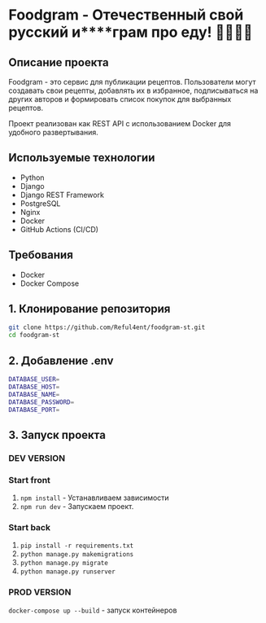 # Foodgram - Отечественный свой русский и****грам про еду! 🥪🍗🥩🧇

## Описание проекта
Foodgram - это сервис для публикации рецептов. Пользователи могут создавать свои рецепты, добавлять их в избранное, подписываться на других авторов и формировать список покупок для выбранных рецептов.

Проект реализован как REST API с использованием Docker для удобного развертывания.

## Используемые технологии
- Python
- Django
- Django REST Framework
- PostgreSQL
- Nginx
- Docker
- GitHub Actions (CI/CD)

## Требования
- Docker
- Docker Compose

## 1. Клонирование репозитория
```bash
git clone https://github.com/Reful4ent/foodgram-st.git
cd foodgram-st
```

## 2. Добавление .env
```bash
DATABASE_USER=
DATABASE_HOST=
DATABASE_NAME=
DATABASE_PASSWORD=
DATABASE_PORT=
```

## 3. Запуск проекта
### DEV VERSION
### Start front
1. ``npm install`` - Устанавливаем зависимости
2. ``npm run dev`` - Запускаем проект.
### Start back
1. ``pip install -r requirements.txt``
2. ``python manage.py makemigrations``
3. ``python manage.py migrate``
4. ``python manage.py runserver``

### PROD VERSION
``docker-compose up --build`` - запуск контейнеров